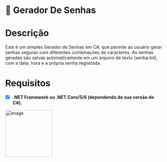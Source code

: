 # 🔐 Gerador De Senhas

# Descrição

Este é um simples Gerador de Senhas em C#, que permite ao usuário gerar senhas seguras com diferentes combinações de caracteres. As senhas geradas são salvas automaticamente em um arquivo de texto (senha.txt), com a data, hora e a própria senha registrada.

# Requisitos

 - [x] **.NET Framework ou .NET Core/5/6 (dependendo de sua versão do C#).**

<img width="150" alt="image" src="https://github.com/user-attachments/assets/e79b6d69-8fc8-49db-bb7d-300c26cac54f" />
